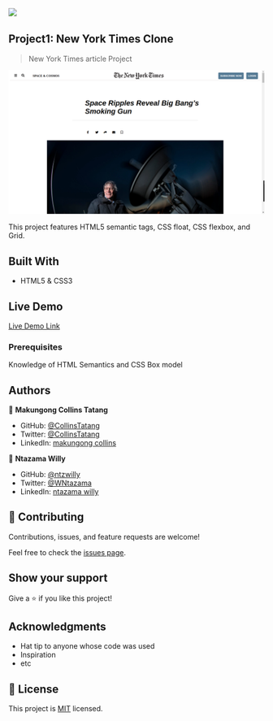 ![](https://img.shields.io/badge/Microverse-blueviolet)

## Project1: New York Times Clone

> New York Times article Project

![screenshot](app_screenshot.png)

This project features HTML5 semantic tags, CSS float, CSS flexbox, and Grid.

## Built With

- HTML5 & CSS3

## Live Demo

[Live Demo Link]()


### Prerequisites

Knowledge of HTML Semantics and CSS Box model


## Authors

👤 **Makungong Collins Tatang**

- GitHub: [@CollinsTatang](https://github.com/CollinsTatang)
- Twitter: [@CollinsTatang](https://twitter.com/CollinsTatang)
- LinkedIn: [makungong collins](https://www.linkedin.com/in/makungong-collins-b43260190/)

👤 **Ntazama Willy**

- GitHub: [@ntzwilly](https://github.com/ntzwilly)
- Twitter: [@WNtazama](https://twitter.com/WNtazama)
- LinkedIn: [ntazama willy](https://www.linkedin.com/in/ntazama-willy-b676b7aa/)

## 🤝 Contributing

Contributions, issues, and feature requests are welcome!

Feel free to check the [issues page](issues/).

## Show your support

Give a ⭐️ if you like this project!

## Acknowledgments

- Hat tip to anyone whose code was used
- Inspiration
- etc

## 📝 License

This project is [MIT](lic.url) licensed.
